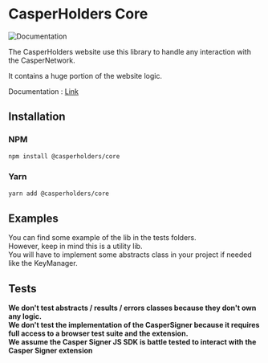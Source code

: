 # CasperHolders Core

![Documentation](https://casperholders.github.io/casperholderscore/badge.svg)

The CasperHolders website use this library to handle any interaction with the CasperNetwork.

It contains a huge portion of the website logic.

Documentation : [Link](https://casperholders.github.io/casperholderscore/)

## Installation

### NPM

```bash
npm install @casperholders/core
```

### Yarn

```bash
yarn add @casperholders/core
```

## Examples

You can find some example of the lib in the tests folders.  
However, keep in mind this is a utility lib.  
You will have to implement some abstracts class in your project if needed like the KeyManager.

## Tests

**We don't test abstracts / results / errors classes because they don't own any logic.  
We don't test the implementation of the CasperSigner because it requires full access to a browser test suite and the extension.  
We assume the Casper Signer JS SDK is battle tested to interact with the Casper Signer extension**